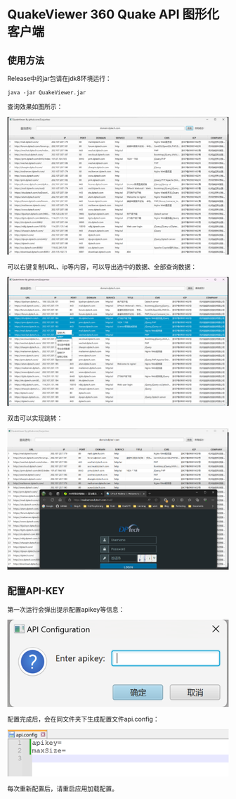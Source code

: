 # QuakeViewer 360 Quake API 图形化客户端

## 使用方法

Release中的jar包请在jdk8环境运行：

```
java -jar QuakeViewer.jar
```

查询效果如图所示：

![image-20231214162439986](README.assets/image-20231214162439986.png)

可以右键复制URL、ip等内容，可以导出选中的数据、全部查询数据：

![image-20231216005847289](README.assets/image-20231216005847289.png)

双击可以实现跳转：

![image-20231214162656467](README.assets/image-20231214162656467.png)

## 配置API-KEY

第一次运行会弹出提示配置apikey等信息：

![image-20231214162959349](README.assets/image-20231214162959349.png)

配置完成后，会在同文件夹下生成配置文件api.config：

![image-20231214163105814](README.assets/image-20231214163105814.png)

每次重新配置后，请重启应用加载配置。
